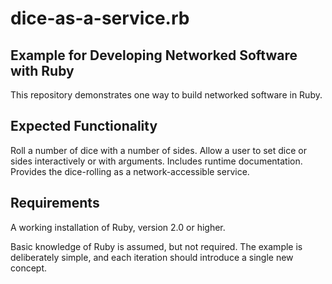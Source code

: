 dice-as-a-service.rb
=================

Example for Developing Networked Software with Ruby
---------------------------------------------------

This repository demonstrates one way to build networked software in Ruby.

Expected Functionality
----------------------

Roll a number of dice with a number of sides.
Allow a user to set dice or sides interactively or with arguments.
Includes runtime documentation.
Provides the dice-rolling as a network-accessible service.

Requirements
------------

A working installation of Ruby, version 2.0 or higher.

Basic knowledge of Ruby is assumed, but not required. The example is deliberately simple, and each iteration should introduce a single new concept.
